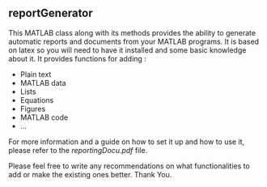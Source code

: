 ## reportGenerator

This MATLAB class along with its methods provides the ability to generate automatic reports and documents from your MATLAB programs.
It is based on latex so you will need to have it installed and some basic knowledge about it. It provides functions for adding : 

- Plain text
- MATLAB data
- Lists
- Equations
- Figures
- MATLAB code
- ...

For more information and a guide on how to set it up and how to use it, please refer to the *reportingDocu.pdf* file. 

Please feel free to write any recommendations on what functionalities to add or make the existing ones better. Thank You.
